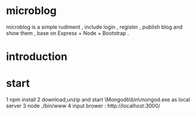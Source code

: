 # microblog
microblog is a simple rudiment , include login , register , publish blog and show them , base on Express + Node + Bootstrap .

# introduction


# start
1 npm install
2 download,unzip and start \Mongodb\bin\mongod.exe as local server
3 node ./bin/www
4 input brower : http://localhost:3000/


